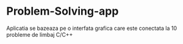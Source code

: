 # Problem-Solving-app
Aplicatia se bazeaza pe o interfata grafica care este conectata la 10 probleme de limbaj C/C++
